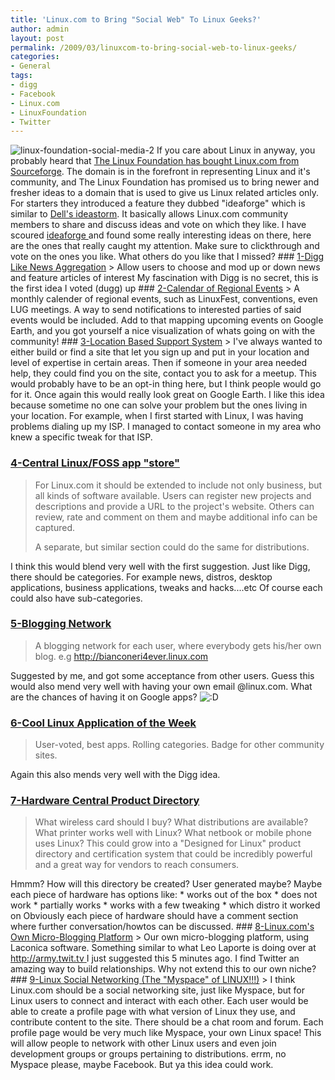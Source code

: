 ```yaml
---
title: 'Linux.com to Bring "Social Web" To Linux Geeks?'
author: admin
layout: post
permalink: /2009/03/linuxcom-to-bring-social-web-to-linux-geeks/
categories:
- General
tags:
- digg
- Facebook
- Linux.com
- LinuxFoundation
- Twitter
---
```


![linux-foundation-social-media-2](http://192.168.1.33/blog2/wp-content/uploads/2009/03/linux-foundation-social-media-2.png)
If you care about Linux in anyway, you probably heard that [The Linux Foundation has bought Linux.com from Sourceforge](http://linux-foundation.org/weblogs/press/2009/03/03/linux-foundation-to-build-new-linuxcom-community/). The domain is in the forefront in representing Linux and it's community, and The Linux Foundation has promised us to bring newer and fresher ideas to a domain that is used to give us Linux related articles only.
For starters they introduced a feature they dubbed "ideaforge" which is similar to [Dell's ideastorm](http://www.ideastorm.com/). It basically allows Linux.com community members to share and discuss ideas and vote on which they like.
I have scoured [ideaforge ](http://ideaforge.linux.com)and found some really interesting ideas on there, here are the ones that really caught my attention. Make sure to clickthrough and vote on the ones you like. What others do you like that I missed?
\#\#\# [1-Digg Like News Aggregation](http://ideaforge.linux.com/story.php?title=digg-like-news-aggregation-1)
\> Allow users to choose and mod up or down news and feature articles of interest My fascination with Digg is no secret, this is the first idea I voted (dugg) up
\#\#\# [2-Calendar of Regional Events](http://ideaforge.linux.com/story.php?title=calender-of-regional-events-1)
\> A monthly calender of regional events, such as LinuxFest, conventions, even LUG meetings. A way to send notifications to interested parties of said events would be included. Add to that mapping upcoming events on Google Earth, and you got yourself a nice visualization of whats going on with the community!
\#\#\# [3-Location Based Support System](http://ideaforge.linux.com/story.php?title=location-based-support-system-1)
\> I've always wanted to either build or find a site that let you sign up and put in your location and level of expertise in certain areas. Then if someone in your area needed help, they could find you on the site, contact you to ask for a meetup. This would probably have to be an opt-in thing here, but I think people would go for it. Once again this would really look great on Google Earth. I like this idea because sometime no one can solve your problem but the ones living in your location. For example, when I first started with Linux, I was having problems dialing up my ISP. I managed to contact someone in my area who knew a specific tweak for that ISP.

### [4-Central Linux/FOSS app "store"](http://ideaforge.linux.com/story.php?title=central-linuxfoss-app-store-with-commentsranking)

> For Linux.com it should be extended to include not only business, but all kinds of software available. Users can register new projects and descriptions and provide a URL to the project's website. Others can review, rate and comment on them and maybe additional info can be captured.
> 
> A separate, but similar section could do the same for distributions. 

I think this would blend very well with the first suggestion. Just like Digg, there should be categories. For example news, distros, desktop applications, business applications, tweaks and hacks....etc Of course each could also have sub-categories.

### [5-Blogging Network](http://ideaforge.linux.com/story.php?title=blogging-network-1)

> A blogging network for each user, where everybody gets his/her own blog. e.g http://bianconeri4ever.linux.com 

Suggested by me, and got some acceptance from other users. Guess this would also mend very well with having your own email @linux.com. What are the chances of having it on Google apps? ![:D](http://192.168.1.2/blog2/wp-includes/images/smilies/icon_biggrin.gif)

### [6-Cool Linux Application of the Week](http://ideaforge.linux.com/story.php?title=cool-linux-application-of-the-week-1)

> User-voted, best apps. Rolling categories. Badge for other community sites. 

Again this also mends very well with the Digg idea.

### [7-Hardware Central Product Directory](http://ideaforge.linux.com/story.php?title=hardware-central-product-directory-1)

> What wireless card should I buy? What distributions are available? What printer works well with Linux? What netbook or mobile phone uses Linux? This could grow into a "Designed for Linux" product directory and certification system that could be incredibly powerful and a great way for vendors to reach consumers. 

Hmmm? How will this directory be created? User generated maybe? Maybe each piece of hardware has options like:
\* works out of the box
\* does not work
\* partially works
\* works with a few tweaking
\* which distro it worked on
Obviously each piece of hardware should have a comment section where further conversation/howtos can be discussed.
\#\#\# [8-Linux.com's Own Micro-Blogging Platform](http://ideaforge.linux.com/story.php?title=linux-coms-own-micro-blogging-platform)
\> Our own micro-blogging platform, using Laconica software. Something similar to what Leo Laporte is doing over at [http://army.twit.tv ](http://army.twit.tv/ )
I just suggested this 5 minutes ago. I find Twitter an amazing way to build relationships. Why not extend this to our own niche?
\#\#\# [9-Linux Social Networking (The "Myspace" of LINUX!!!)](http://ideaforge.linux.com/story.php?title=linux-social-networking-the-myspace-of-linux)
\> I think Linux.com should be a social networking site, just like Myspace, but for Linux users to connect and interact with each other. Each user would be able to create a profile page with what version of Linux they use, and contribute content to the site. There should be a chat room and forum. Each profile page would be very much like Myspace, your own Linux space! This will allow people to network with other Linux users and even join development groups or groups pertaining to distributions. errm, no Myspace please, maybe Facebook. But ya this idea could work.